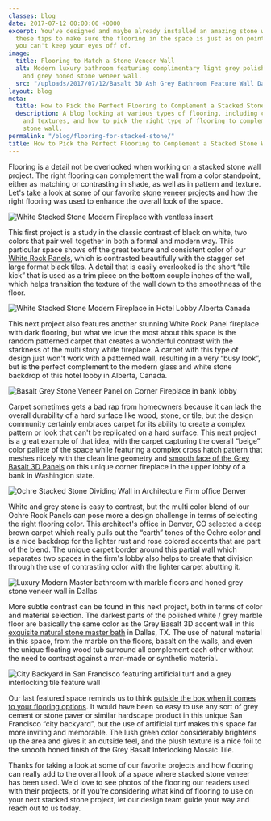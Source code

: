 ```yaml
---
classes: blog
date: 2017-07-12 00:00:00 +0000
excerpt: You've designed and maybe already installed an amazing stone wall, now use
  these tips to make sure the flooring in the space is just as on point as the wall
  you can't keep your eyes off of.
image:
  title: Flooring to Match a Stone Veneer Wall
  alt: Modern luxury bathroom featuring complimentary light grey polished marble flooring
    and grey honed stone veneer wall.
  src: "/uploads/2017/07/12/Basalt 3D Ash Grey Bathroom Feature Wall Dallas.jpg"
layout: blog
meta:
  title: How to Pick the Perfect Flooring to Complement a Stacked Stone Wall
  description: A blog looking at various types of flooring, including colors, patterns,
    and textures, and how to pick the right type of flooring to complement a stacked
    stone wall.
permalink: "/blog/flooring-for-stacked-stone/"
title: How to Pick the Perfect Flooring to Complement a Stacked Stone Wall
---
```



Flooring is a detail not be overlooked when working on a stacked stone wall project.  The right flooring  can complement the wall from a color standpoint, either as matching or contrasting in shade, as well as in pattern and texture.  Let's take a look at some of our favorite [stone veneer projects](https://www.norstoneusa.com/gallery/project/) and how the right flooring was used to enhance the overall look of the space.

![White Stacked Stone Modern Fireplace with ventless insert](/uploads/2017/07/12/White%20Stacked%20Stone%20Modern%20Fireplace.jpg)

This first project is a study in the classic contrast of black on white, two colors that pair well together in both a formal and modern way.  This particular space shows off the great texture and consistent color of our [White Rock Panels](https://www.norstoneusa.com/products/rock-panels/white/), which is contrasted beautifully with the stagger set large format black tiles.  A detail that is easily overlooked is the short “tile kick” that is used as a trim piece on the bottom couple inches of the wall, which helps transition the texture of the wall down to the smoothness of the floor.

![White Stacked Stone Modern Fireplace in Hotel Lobby Alberta Canada](/uploads/2017/07/12/White%20Stone%20Veneer%20Hotel%20Lobby%20Fireplace%20Alberta.jpg)

This next project also features another stunning White Rock Panel fireplace with dark flooring, but what we love the most about this space is the random patterned carpet that creates a wonderful contrast with the starkness of the multi story white fireplace.  A carpet with this type of design just won't work with a patterned wall, resulting in a very “busy look”, but is the perfect complement to the modern glass and white stone backdrop of this hotel lobby in Alberta, Canada.

![Basalt Grey Stone Veneer Panel on Corner Fireplace in bank lobby](/uploads/2017/07/12/Basalt%203D%20Ash%20Grey%20Corner%20Fireplace%20Washington.jpg)

Carpet sometimes gets a bad rap from homeowners because it can lack the overall durability of a hard surface like wood, stone, or tile, but the design community certainly embraces carpet for its ability to create a complex pattern or look that can't be replicated on a hard surface.  This next project is a great example of that idea, with the carpet capturing the overall “beige” color pallete of the space while featuring a complex cross hatch pattern that meshes nicely with the clean line geometry and [smooth face of the Grey Basalt 3D Panels](https://www.norstoneusa.com/blog/design-trends-when-it-comes-to-stone-smooth-is-in/) on this unique corner fireplace in the upper lobby of a bank in Washington state.

![Ochre Stacked Stone Dividing Wall in Architecture Firm office Denver](/uploads/2017/07/12/Ochre%20Stacked%20Stone%20Office%20Wall%20Denver.jpg)

White and grey stone is easy to contrast, but the multi color blend of our Ochre Rock Panels can pose more a design challenge in terms of selecting the right flooring color.  This architect's office in Denver, CO selected a deep brown carpet which really pulls out the “earth” tones of the Ochre color and is a nice backdrop for the lighter rust and rose colored accents that are part of the blend.  The unique carpet border around this partial wall which separates two spaces in the firm's lobby also helps to create that division through the use of contrasting color with the lighter carpet abutting it.

![Luxury Modern Master bathroom with marble floors and honed grey stone veneer wall in Dallas](/uploads/2017/07/12/Basalt%203D%20Ash%20Grey%20Bathroom%20Feature%20Wall%20Dallas-1.jpg)

More subtle contrast can be found in this next project, both in terms of color and material selection.  The darkest parts of the polished white / grey marble floor are basically the same color as the Grey Basalt 3D accent wall in this [exquisite natural stone master bath](https://www.norstoneusa.com/blog/natural-stone-bathrooms-designing-norstone-series/) in Dallas, TX.  The use of natural material in this space, from the marble on the floors, basalt on the walls, and even the unique floating wood tub surround all complement each other without the need to contrast against a man-made or synthetic material.

![City Backyard in San Francisco featuring artificial turf and a grey interlocking tile feature wall](/uploads/2017/07/12/Basalt%20Interlocking%20Ash%20Grey%20San%20Francisco%20Patio.jpg)

Our last featured space reminds us to think [outside the box when it comes to your flooring options](https://www.norstoneusa.com/blog/outside-the-box-stone-design-ideas-for-your-next-remodel-or-new-build/).  It would have been so easy to use any sort of grey cement or stone paver or similar hardscape product in this unique San Francisco “city backyard”, but the use of artificial turf makes this space far more inviting and memorable.  The lush green color considerably brightens up the area and gives it an outside feel, and the plush texture is a nice foil to the smooth honed finish of the Grey Basalt Interlocking Mosaic Tile.

Thanks for taking a look at some of our favorite projects and how flooring can really add to the overall look of a space where stacked stone veneer has been used.  We'd love to see photos of the flooring our readers used with their projects, or if you're considering what kind of flooring to use on your next stacked stone project, let our design team guide your way and reach out to us today.